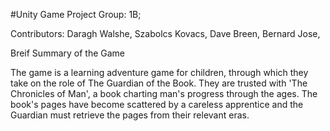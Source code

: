 #Unity Game Project
Group: 1B;

Contributors: 
 Daragh Walshe,
 Szabolcs Kovacs,
 Dave Breen,
 Bernard Jose,
 
 Breif Summary of the Game
 
The game is a learning adventure game for children,
through which they take on the role of The Guardian of the Book.
They are trusted with 'The Chronicles of Man',
a book charting man's progress through the ages.
The book's pages have become scattered by a careless
apprentice and the Guardian must retrieve the pages from their relevant eras.
